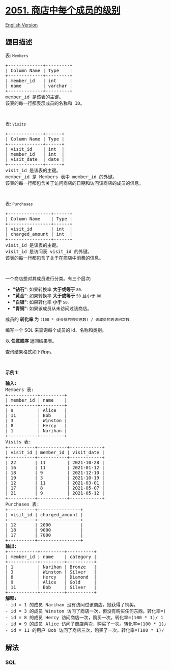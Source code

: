 # [2051. 商店中每个成员的级别](https://leetcode.cn/problems/the-category-of-each-member-in-the-store)

[English Version](/solution/2000-2099/2051.The%20Category%20of%20Each%20Member%20in%20the%20Store/README_EN.md)

## 题目描述

<!-- 这里写题目描述 -->

<p>表: <code>Members</code></p>

<pre>
+-------------+---------+
| Column Name | Type    |
+-------------+---------+
| member_id   | int     |
| name        | varchar |
+-------------+---------+
member_id 是该表的主键。
该表的每一行都表示成员的名称和 ID。
</pre>

<p>&nbsp;</p>

<p>表: <code>Visits</code></p>

<pre>
+-------------+------+
| Column Name | Type |
+-------------+------+
| visit_id    | int  |
| member_id   | int  |
| visit_date  | date |
+-------------+------+
visit_id 是该表的主键。
member_id 是 Members 表中 member_id 的外键。
该表的每一行都包含关于访问商店的日期和访问该商店的成员的信息。
</pre>

<p>&nbsp;</p>

<p>表: <code>Purchases</code></p>

<pre>
+----------------+------+
| Column Name    | Type |
+----------------+------+
| visit_id       | int  |
| charged_amount | int  |
+----------------+------+
visit_id 是该表的主键。
visit_id 是访问表 visit_id 的外键。
该表的每一行都包含了关于在商店中消费的信息。
</pre>

<p>&nbsp;</p>

<p>一个商店想对其成员进行分类。有三个层次:</p>

<ul>
	<li><strong>"钻石"</strong>: 如果转换率&nbsp;<strong>大于或等于</strong> <code>80</code>.</li>
	<li><strong>"黄金"</strong>: 如果转换率&nbsp;<strong>大于或等于</strong> <code>50</code> 且小于 <code>80</code>.</li>
	<li><strong>"白银"</strong>: 如果转化率 <strong>小于</strong> <code>50</code>.</li>
	<li><strong>"青铜"</strong>: 如果该成员从未访问过该商店。</li>
</ul>

<p>成员的&nbsp;<strong>转化率&nbsp;</strong>为 <code>(100 * 该会员的购买总数) / 该成员的总访问次数</code>.</p>

<p>编写一个 SQL 来查询每个成员的 id、名称和类别。</p>

<p data-group="1-1">以&nbsp;<strong>任意顺序&nbsp;</strong>返回结果表。</p>

<p>查询结果格式如下所示。</p>

<p>&nbsp;</p>

<p><strong class="example">示例 1:</strong></p>

<pre>
<strong>输入:</strong> 
Members 表:
+-----------+---------+
| member_id | name    |
+-----------+---------+
| 9         | Alice   |
| 11        | Bob     |
| 3         | Winston |
| 8         | Hercy   |
| 1         | Narihan |
+-----------+---------+
Visits 表:
+----------+-----------+------------+
| visit_id | member_id | visit_date |
+----------+-----------+------------+
| 22       | 11        | 2021-10-28 |
| 16       | 11        | 2021-01-12 |
| 18       | 9         | 2021-12-10 |
| 19       | 3         | 2021-10-19 |
| 12       | 11        | 2021-03-01 |
| 17       | 8         | 2021-05-07 |
| 21       | 9         | 2021-05-12 |
+----------+-----------+------------+
Purchases 表:
+----------+----------------+
| visit_id | charged_amount |
+----------+----------------+
| 12       | 2000           |
| 18       | 9000           |
| 17       | 7000           |
+----------+----------------+
<strong>输出:</strong> 
+-----------+---------+----------+
| member_id | name    | category |
+-----------+---------+----------+
| 1         | Narihan | Bronze   |
| 3         | Winston | Silver   |
| 8         | Hercy   | Diamond  |
| 9         | Alice   | Gold     |
| 11        | Bob     | Silver   |
+-----------+---------+----------+
<strong>解释:</strong> 
- id = 1 的成员 Narihan 没有访问过该商店。她获得了铜奖。
- id = 3 的成员 Winston 访问了商店一次，但没有购买任何东西。转化率=(100 * 0)/ 1 = 0。他获得了银奖。
- id = 8 的成员 Hercy 访问商店一次，购买一次。转化率=(100 * 1)/ 1 = 1。他获得了钻石奖。
- id = 9 的成员 Alice 访问了商店两次，购买了一次。转化率=(100 * 1)/ 2 = 50。她获得了金奖。
- id = 11 的用户 Bob 访问了商店三次，购买了一次。转化率=(100 * 1)/ 3 = 33.33。他获得了银奖。</pre>

## 解法

### **SQL**

```sql

```
